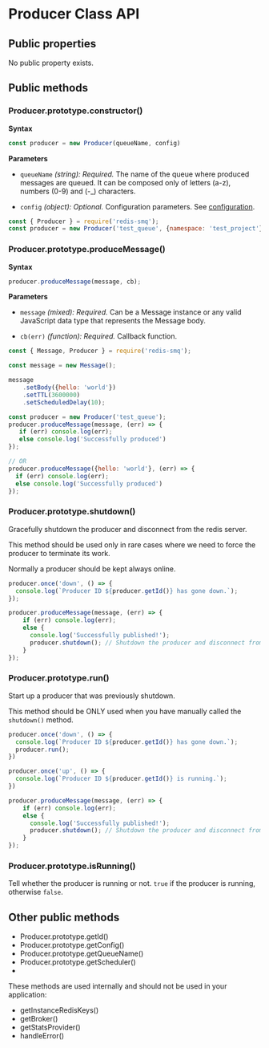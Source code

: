 # Producer Class API

## Public properties

No public property exists.

## Public methods

### Producer.prototype.constructor()

**Syntax**

```javascript
const producer = new Producer(queueName, config)
```

**Parameters**
  
- `queueName` *(string): Required.* The name of the queue where produced messages are queued. It can be composed 
  only of letters (a-z), numbers (0-9) and (-_) characters.

- `config` *(object): Optional.* Configuration parameters. See [configuration](https://github.com/weyoss/redis-smq#configuration).

```javascript
const { Producer } = require('redis-smq');
const producer = new Producer('test_queue', {namespace: 'test_project'});
```

### Producer.prototype.produceMessage()

**Syntax**

```javascript
producer.produceMessage(message, cb);
```

**Parameters**

- `message` *(mixed): Required.* Can be a Message instance or any valid JavaScript data type that represents the Message body.    

- `cb(err)` *(function): Required.* Callback function.


```javascript
const { Message, Producer } = require('redis-smq');

const message = new Message();

message
    .setBody({hello: 'world'})
    .setTTL(3600000)
    .setScheduledDelay(10);

const producer = new Producer('test_queue');
producer.produceMessage(message, (err) => {
   if (err) console.log(err);
   else console.log('Successfully produced')
});

// OR
producer.produceMessage({hello: 'world'}, (err) => {
  if (err) console.log(err);
  else console.log('Successfully produced')
});
```

### Producer.prototype.shutdown()

Gracefully shutdown the producer and disconnect from the redis server.

This method should be used only in rare cases where we need to force the producer to terminate its work.

Normally a producer should be kept always online.

```javascript
producer.once('down', () => {
  console.log(`Producer ID ${producer.getId()} has gone down.`);
});

producer.produceMessage(message, (err) => {
    if (err) console.log(err);
    else {
      console.log('Successfully published!');
      producer.shutdown(); // Shutdown the producer and disconnect from the Redis server.   
    }
});
```

### Producer.prototype.run()

Start up a producer that was previously shutdown. 

This method should be ONLY used when you have manually called the `shutdown()` method. 

```javascript
producer.once('down', () => {
  console.log(`Producer ID ${producer.getId()} has gone down.`);
  producer.run();
})

producer.once('up', () => {
  console.log(`Producer ID ${producer.getId()} is running.`);
})

producer.produceMessage(message, (err) => {
    if (err) console.log(err);
    else {
      console.log('Successfully published!');
      producer.shutdown(); // Shutdown the producer and disconnect from the Redis server.   
    }
});
```

### Producer.prototype.isRunning()

Tell whether the producer is running or not. `true` if the producer is running, otherwise `false`.

## Other public methods

- Producer.prototype.getId()
- Producer.prototype.getConfig()
- Producer.prototype.getQueueName()
- Producer.prototype.getScheduler()
- 
These methods are used internally and should not be used in your application:

- getInstanceRedisKeys()
- getBroker()
- getStatsProvider()
- handleError()
